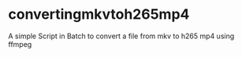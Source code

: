 # convertingmkvtoh265mp4
A simple Script in Batch to convert a file from mkv to h265 mp4 using ffmpeg
